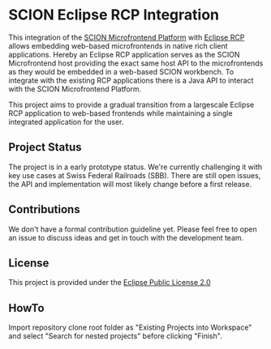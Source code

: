 # SCION Eclipse RCP Integration

This integration of the [SCION Microfrontend Platform](https://github.com/SchweizerischeBundesbahnen/scion-microfrontend-platform) with [Eclipse RCP](https://projects.eclipse.org/projects/eclipse.platform) allows embedding web-based microfrontends in native rich client applications.
Hereby an Eclipse RCP application serves as the SCION Microfrontend host providing the exact same host API to the microfrontends as they would be embedded in a web-based SCION workbench. To integrate with the existing RCP applications there is a Java API to interact with the SCION Microfrontend Platform.

This project aims to provide a gradual transition from a largescale Eclipse RCP application to web-based frontends while maintaining a single integrated application for the user.

## Project Status

The project is in a early prototype status. We're currently challenging it with key use cases at Swiss Federal Railroads (SBB). There are still open issues, the API and implementation will most likely change before a first release.

## Contributions

We don't have a formal contribution guideline yet. Please feel free to open an issue to discuss ideas and get in touch with the development team.

## License

This project is provided under the [Eclipse Public License 2.0](LICENSE)

## HowTo

Import repository clone root folder as "Existing Projects into Workspace" and select "Search for nested projects" before clicking "Finish".